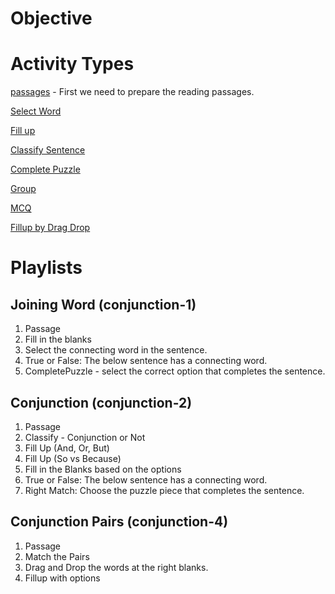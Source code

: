 # Objective

# Activity Types

[passages](conjunction-passages.md) - First we need to prepare the reading
passages.

[Select Word](conjunction-select-word.md)

[Fill up](conjunction-fillup.md)

[Classify Sentence](conjunction-classify-sentence.md)

[Complete Puzzle](conjunction-complete-puzzle.md)

[Group](conjunction-group.md)

[MCQ](mcq.md)

[Fillup by Drag Drop](conjunction-fillup-drag-drop.md)

# Playlists

## Joining Word (conjunction-1)

1. Passage
2. Fill in the blanks
3. Select the connecting word in the sentence.
4. True or False: The below sentence has a connecting word.
5. CompletePuzzle - select the correct option that completes the sentence.

## Conjunction (conjunction-2)

1. Passage
2. Classify - Conjunction or Not
3. Fill Up (And, Or, But)
4. Fill Up (So vs Because)
5. Fill in the Blanks based on the options
6. True or False: The below sentence has a connecting word.
7. Right Match: Choose the puzzle piece that completes the sentence.

## Conjunction Pairs (conjunction-4)

1. Passage
2. Match the Pairs
3. Drag and Drop the words at the right blanks.
4. Fillup with options
